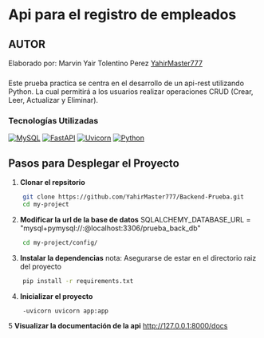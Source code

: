 # Api para el registro de empleados

## AUTOR
Elaborado por: Marvin Yair Tolentino Perez [YahirMaster777](https://github.com/YahirMaster777)

###
Este prueba practica se centra en el desarrollo de un api-rest utilizando Python.
La cual permitirá a los usuarios realizar operaciones CRUD (Crear, Leer, Actualizar y Eliminar).


### Tecnologías Utilizadas

[![MySQL](https://img.shields.io/badge/MySQL-4479A1?style=for-the-badge&logo=mysql&logoColor=white)](https://www.mysql.com/)
[![FastAPI](https://img.shields.io/badge/FastAPI-005571?style=for-the-badge&logo=fastapi&logoColor=white)](https://fastapi.tiangolo.com/)
[![Uvicorn](https://img.shields.io/badge/Uvicorn-FFFFFF?style=for-the-badge&logo=uvicorn&logoColor=black)](https://www.uvicorn.org/)
[![Python](https://img.shields.io/badge/Python-3776AB?style=for-the-badge&logo=python&logoColor=white)](https://www.python.org/downloads/)

## Pasos para Desplegar el Proyecto

1. **Clonar el repsitorio**

```bash
    git clone https://github.com/YahirMaster777/Backend-Prueba.git
    cd my-project
```

2. **Modificar la url de la base de datos**
    SQLALCHEMY_DATABASE_URL = "mysql+pymysql://<user>:<pass>@localhost:3306/prueba_back_db"
```bash
    cd my-project/config/
```

3. **Instalar la dependencias**
    nota: Asegurarse de estar en el directorio raiz del proyecto
```bash
    pip install -r requirements.txt
```
4. **Inicializar el proyecto**
```bash
    -uvicorn uvicorn app:app
```
5 **Visualizar la documentación de la api**
    http://127.0.0.1:8000/docs 
    
